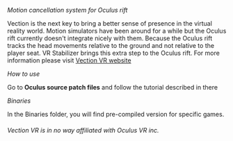 *Motion cancellation system for Oculus rift*

Vection is the next key to bring a better sense of presence in the virtual reality world. Motion simulators have been around for a while but the Oculus rift currently doesn't integrate nicely with them. Because the Oculus rift tracks the head movements relative to the ground and not relative to the player seat.
VR Stabilizer brings this extra step to the Oculus rift. For more information please visit [Vection VR website](http://www.vectionvr.com/)

*How to use*

Go to **Oculus source patch files** and follow the tutorial described in there 

*Binaries*

In the Binaries folder, you will find pre-compiled version for specific games.

###### *Vection VR is in no way affiliated with Oculus VR inc.* ######

